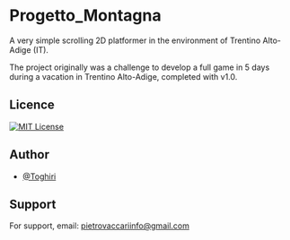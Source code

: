# Progetto_Montagna

A very simple scrolling 2D platformer in the environment of Trentino Alto-Adige (IT).

The project originally was a challenge to develop a full game in 5 days during a vacation in Trentino Alto-Adige, completed with v1.0.

## Licence

[![MIT License](https://img.shields.io/badge/License-MIT-green.svg)](https://choosealicense.com/licenses/mit/)

## Author

- [@Toghiri](https://www.github.com/Toghiti)


## Support

For support, email: pietrovaccariinfo@gmail.com
